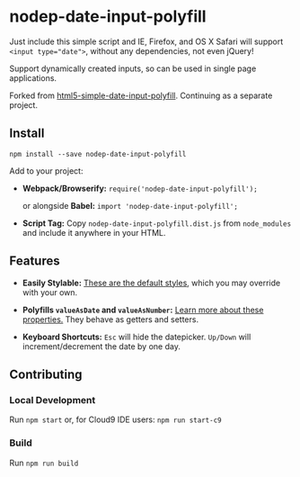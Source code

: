 # nodep-date-input-polyfill
Just include this simple script and IE, Firefox, and OS X Safari will support `<input type="date">`, without any dependencies, not even jQuery!

Support dynamically created inputs, so can be used in single page applications.

Forked from [html5-simple-date-input-polyfill](https://www.npmjs.com/package/html5-simple-date-input-polyfill). Continuing as a separate project.

## Install
`npm install --save nodep-date-input-polyfill`

Add to your project:

* **Webpack/Browserify:** `require('nodep-date-input-polyfill');`

    or alongside **Babel:** `import 'nodep-date-input-polyfill';`

* **Script Tag:** Copy `nodep-date-input-polyfill.dist.js` from `node_modules` and
include it anywhere in your HTML.

## Features
* **Easily Stylable:** [These are the default styles](https://github.com/brianblakely/nodep-date-input-polyfill/blob/master/nodep-date-input-polyfill.scss),
which you may override with your own.

* **Polyfills `valueAsDate` and `valueAsNumber`:**
[Learn more about these properties.](https://developer.mozilla.org/en-US/docs/Web/API/HTMLInputElement#property-valueasdate)
They behave as getters and setters.

* **Keyboard Shortcuts:** `Esc` will hide the datepicker. `Up/Down` will
increment/decrement the date by one day.

## Contributing

### Local Development
Run `npm start` or, for Cloud9 IDE users: `npm run start-c9`

### Build
Run `npm run build`
